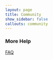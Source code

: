 ```yaml
---
layout: page
title: Community
show_sidebar: false
callouts: community
---
```


### More Help
[FAQ](https://mindmira.readthedocs.io/en/latest/contribution.html#)